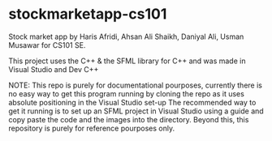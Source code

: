 # stockmarketapp-cs101
Stock market app by Haris Afridi, Ahsan Ali Shaikh, Daniyal Ali, Usman Musawar for CS101 SE.

This project uses the C++ & the SFML library for C++ and was made in Visual Studio and Dev C++

NOTE: This repo is purely for documentational pourposes, currently there is no easy way to get this program running by cloning the repo as it uses absolute positioning in the Visual Studio set-up
The recommended way to get it running is to set up an SFML project in Visual Studio using a guide and copy paste the code and the images into the directory.
Beyond this, this repository is purely for reference pourposes only.
